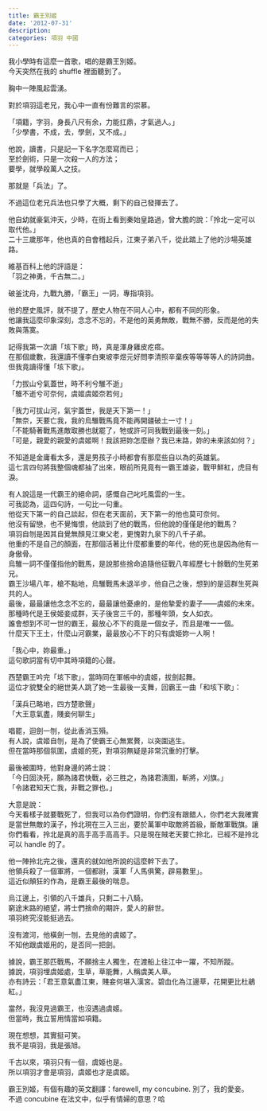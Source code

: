 ```yaml
---
title: 霸王別姬
date: '2012-07-31'
description:
categories: 項羽 中國
---
```

   
我小學時有這麼一首歌，唱的是霸王別姬。   
今天突然在我的 shuffle 裡面聽到了。   
   
胸中一陣風起雲湧。   
   
對於項羽這老兄，我心中一直有份難言的崇慕。   
   
「項籍，字羽，身長八尺有余，力能扛鼎，才氣過人。」   
「少學書，不成，去，學劍，又不成。」   
   
他說，讀書，只是記一下名字怎麼寫而已；   
至於劍術，只是一次殺一人的方法；   
要學，就學殺萬人之技。   
   
那就是「兵法」了。   
   
不過這位老兄兵法也只學了大概，剩下的自己發揮去了。   
   
他自幼就豪氣沖天，少時，在街上看到秦始皇路過，曾大膽的說：「拎北一定可以取代他。」   
二十三歲那年，他也真的自會稽起兵，江東子弟八千，從此踏上了他的沙場英雄路。   
   
維基百科上他的評語是：   
「羽之神勇，千古無二。」   
   
破釜沈舟，九戰九勝，「霸王」一詞，專指項羽。   
   
他的歷史風評，就不提了，歷史人物在不同人心中，都有不同的形象。   
他讓我這麼印象深刻，念念不忘的，不是他的英勇無敵，戰無不勝，反而是他的失敗與落寞。   
   
記得我第一次讀「垓下歌」時，真是渾身雞皮疙瘩。   
在那個歲數，我還讀不懂李白東坡李煜元好問李清照辛棄疾等等等等人的詩詞曲。   
但我竟讀得懂「垓下歌」。   
   
「力拔山兮氣蓋世，時不利兮騅不逝」   
「騅不逝兮可奈何，虞姬虞姬奈若何」   
   
「我力可拔山河，氣宇蓋世，我是天下第一！」   
「無奈，天要亡我，我的烏騅戰馬竟不能再開疆破土一寸！」   
「不能騎著戰馬進敵取勝也就罷了，牠或許可同我戰到最後一刻。」   
「可是，親愛的親愛的虞姬啊！我該把妳怎麼辦？我已末路，妳的未來該如何？」   
   
不知道是金庸看太多，還是男孩子小時都會有那麼些自以為的英雄氣。   
這七言四句將我整個魂都抽了出來，眼前所見竟有一霸王雄姿，戰甲鮮紅，虎目有淚。   
   
有人說這是一代霸王的絕命詞，感慨自己叱吒風雲的一生。   
可我認為，這四句詩，一句比一句重。   
他從天下第一的自己談起，但在老天面前，天下第一的他也莫可奈何。   
他沒有留戀，也不覺悔恨，他談到了他的戰馬，但他說的僅僅是他的戰馬？   
項羽自刎是因其自覺無顏見江東父老，更愧對九泉下的八千子弟。   
他重的不是自己的顏面，在那個活著比什麼都重要的年代，他的死也是因為他有一身傲骨。   
烏騅一詞不僅僅指他的戰馬，是說那些捨命追隨他征戰八年經歷七十餘戰的生死弟兄。   
霸王沙場八年，槍不點地，烏騅戰馬未退半步，他自己之後，想到的是這群生死與共的人。   
最後，最最讓他念念不忘的，最最讓他憂慮的，是他摯愛的妻子——虞姬的未來。   
那種時代是王侯姬妾成群，天子後宮三千的，那種年頭，女人如衣。   
誰會想到不可一世的霸王，最放心不下的竟是一個女子，而且是唯一一個。   
什麼天下王土，什麼山河霸業，最最放心不下的只有虞姬妳一人啊！   
   
「我心中，妳最重。」   
這句歌詞當有切中其時項籍的心聲。   
   
西楚霸王吟完「垓下歌」，當時同在軍帳中的虞姬，拔劍起舞。   
這位才貌雙全的絕世美人跳了她一生最後一支舞，回霸王一曲「和垓下歌」：   
   
「漢兵已略地，四方楚歌聲」   
「大王意氣盡，賤妾何聊生」   
   
唱罷，迴劍一刎，從此香消玉殞。   
有人說，虞姬自刎，是為了使霸王心無累贅，以突圍逃生。   
但在當時那個氛圍，虞姬的死，對項羽無疑是非常沉重的打擊。   
   
最後被圍時，他對身邊的將士說：   
「今日固決死，願為諸君快戰，必三胜之，為諸君潰圍，斬將，刈旗。」   
「令諸君知天亡我，非戰之罪也。」   
   
大意是說：   
今天看樣子就要戰死了，但我可以為你們證明，你們沒有跟錯人，你們老大我確實是當世無敵的漢子，拎北現在三入三出，要於萬軍中取敵將首級，斷敵軍戰旗。讓你們看看，拎北是真的高手高手高高手。只是現在賊老天要亡拎北，已經不是拎北可以 handle 的了。   
   
他一陣拎北完之後，還真的就如他所說的這麼幹下去了。   
他領兵殺了一個軍將，一個都尉，漢軍「人馬俱驚，辟易數里」。   
這近似顛狂的作為，是霸王最後的喘息。   
   
烏江邊上，引領的八千雄兵，只剩二十八騎。   
窮途末路的絕望，將士們捨命的期許，愛人的辭世。   
項羽終究沒能挺過去。   
   
沒有渡河，他橫劍一刎，去見他的虞姬了。   
不知他跟虞姬用的，是否同一把劍。   
   
據說，霸王那匹戰馬，不願捨主人獨生，在渡船上往江中一躍，不知所蹤。   
據說，項羽埋虞姬處，生草，草能舞，人稱虞美人草。   
亦有詩云：「君王意氣盡江東，賤妾何堪入漢宮。碧血化為江邊草，花開更比杜鵑紅。」   
   
當然，我沒見過霸王，也沒遇過虞姬。   
但當時，我立誓用情當如項籍。   
   
現在想想，其實挺可笑。   
我不是項羽，我是張旭。   
   
千古以來，項羽只有一個，虞姬也是。   
所以項羽才會是項羽，虞姬也才是虞姬。   
   
霸王別姬，有個有趣的英文翻譯：farewell, my concubine. 別了，我的愛妾。   
不過 concubine 在法文中，似乎有情婦的意思？哈   
